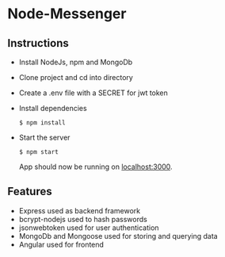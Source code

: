 # Node-Messenger

## Instructions

+ Install NodeJs, npm and MongoDb
+ Clone project and cd into directory
+ Create a .env file with a SECRET for jwt token
+ Install dependencies
	```
	$ npm install
	```
+ Start the server
	```
	$ npm start
	```
  
  App should now be running on [localhost:3000](http://localhost:3000/).
  
## Features
 + Express used as backend framework
 + bcrypt-nodejs used to hash passwords
 + jsonwebtoken used for user authentication
 + MongoDb and Mongoose used for storing and querying data
 + Angular used for frontend
